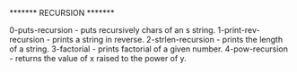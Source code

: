 ******* RECURSION *******

0-puts-recursion 	- puts recursively chars of an s string.
1-print-rev-recursion 	- prints a string in reverse.
2-strlen-recursion	- prints the length of a string.
3-factorial		- prints factorial of a given number.
4-pow-recursion		- returns the value of x raised to the power of y.
